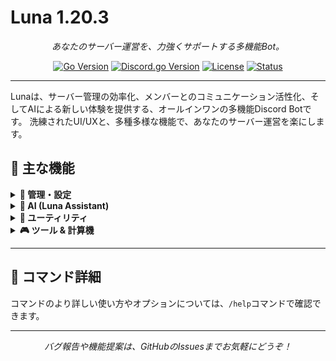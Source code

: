 # Luna 1.20.3

<p align="center">
  <em>あなたのサーバー運営を、力強くサポートする多機能Bot。</em>
</p>

<p align="center">
    <a href="https://golang.org/"><img src="https://img.shields.io/badge/Go-1.24.4%2B-00ADD8?style=for-the-badge&logo=go" alt="Go Version"></a>
    <a href="https://github.com/bwmarrin/discordgo"><img src="https://img.shields.io/badge/Discord.go-v0.29.0-5865F2?style=for-the-badge&logo=discord&logoColor=white" alt="Discord.go Version"></a>
    <a href="https://github.com/shirokuma-studio/luna/blob/main/COPYING"><img src="https://img.shields.io/badge/License-LGPL_v3-blue.svg?style=for-the-badge" alt="License"></a>
    <a href="https://github.com/shirokuma-studio/luna/graphs/commit-activity"><img src="https://img.shields.io/badge/Status-Experimental-brightgreen?style=for-the-badge" alt="Status"></a>
</p>

---

Lunaは、サーバー管理の効率化、メンバーとのコミュニケーション活性化、そしてAIによる新しい体験を提供する、オールインワンの多機能Discord Botです。
洗練されたUI/UXと、多種多様な機能で、あなたのサーバー運営を楽にします。

## 🌟 主な機能

<details>
<summary><b>👑 管理・設定</b></summary>
<br>
<ul>
  <li><b>総合設定:</b> ログ、一時VC、BUMP通知などを一括設定</li>
  <li><b>モデレーション:</b> Kick、BAN、タイムアウトを理由付きで実行</li>
  <li><b>チケットシステム:</b> AIが一次対応する高機能チケットパネル</li>
  <li><b>リアクションロール:</b> 絵文字リアクションでロールを自動付与</li>
  <li><b>ダッシュボード:</b> サーバー統計をリアルタイムで表示・自動更新</li>
  <li><b>スケジュール投稿:</b> 指定時間にメッセージを自動投稿</li>
  <li><b>ウェルカムメッセージ:</b> 新規参加者への挨拶を自動化</li>
</ul>
</details>

<details>
<summary><b>🤖 AI (Luna Assistant)</b></summary>
<br>
<ul>
  <li><b>質問応答:</b> サーバー内でAIに自由に質問</li>
  <li><b>画像生成:</b> 最新AIによる画像生成</li>
  <li><b>テキスト翻訳:</b> 多言語対応のAI翻訳</li>
  <li><b>画像文字起こし(OCR):</b> 画像内の文字をテキスト化</li>
</ul>
</details>

<details>
<summary><b>🔧 ユーティリティ</b></summary>
<br>
<ul>
  <li><b>ユーザー情報:</b> アカウント作成日や参加日、ロールなどを表示</li>
  <li><b>アバター/バナー取得:</b> ユーザーのプロフィール画像を高画質で表示</li>
  <li><b>Bot状態確認:</b> Ping値、DB接続、稼働時間を表示</li>
  <li><b>投票作成:</b> 複数選択肢の投票を手軽に作成</li>
  <li><b>Embed作成:</b> カスタマイズされた埋め込みメッセージを簡単に作成</li>
</ul>
</details>

<details>
<summary><b>🎮 ツール & 計算機</b></summary>
<br>
<ul>
  <li><b>Mandelbrot集合:</b> Juliaサーバーでマンデルブロ集合を高速生成</li>
  <li><b>ポケモン計算機:</b> ステータス、ダメージ、タイプ相性、耐久指数を計算</li>
  <li><b>高機能電卓:</b> 三角関数や定数(π, e)にも対応</li>
  <li><b>工業MODエネルギー変換:</b> Minecraftのエネルギー単位を相互変換</li>
  <li><b>天気予報:</b> 世界の都市の天気を表示</li>
</ul>
</details>

---

## 📜 コマンド詳細

コマンドのより詳しい使い方やオプションについては、`/help`コマンドで確認できます。

---

<p align="center">
  <em>バグ報告や機能提案は、GitHubのIssuesまでお気軽にどうぞ！</em>
</p>

